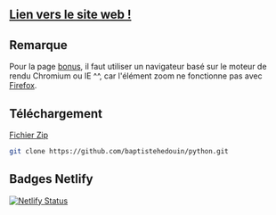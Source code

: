 ## [Lien vers le site web !](https://a12a8f.netlify.app/)

## Remarque
Pour la page [bonus](https://a12a8f.netlify.app/bonus), il faut utiliser un navigateur basé sur le moteur de rendu Chromium ou IE ^^, car l'élément zoom ne fonctionne pas avec [Firefox](https://developer.mozilla.org/fr/docs/Web/CSS/zoom).

## Téléchargement
[Fichier Zip](https://github.com/baptistehedouin/python/archive/main.zip)
```bash
git clone https://github.com/baptistehedouin/python.git
```

## Badges Netlify
[![Netlify Status](https://api.netlify.com/api/v1/badges/da8be2d9-360c-47e6-8f18-1752dbd793e1/deploy-status)](https://app.netlify.com/sites/a12a8f/deploys)
